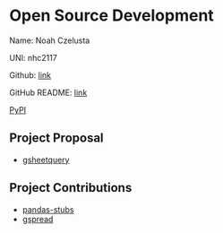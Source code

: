 # Open Source Development

Name: Noah Czelusta

UNI: nhc2117

Github: [link](https://github.com/swimninja247)

GitHub README: [link](https://github.com/swimninja247/swimninja247/blob/main/README.md)

[PyPI](https://pypi.org/user/swimninja247/)

## Project Proposal

- [gsheetquery](../projects/python/gsheetquery.md)

## Project Contributions

- [pandas-stubs](https://github.com/pandas-dev/pandas-stubs/pull/535)
- [gspread](https://github.com/burnash/gspread/pull/1180)
